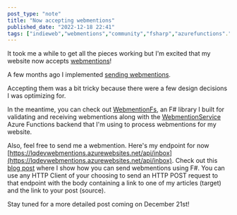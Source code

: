 ```yaml
---
post_type: "note" 
title: "Now accepting webmentions"
published_date: "2022-12-18 22:41"
tags: ["indieweb","webmentions","community","fsharp","azurefunctions"."azure"]
---
```


It took me a while to get all the pieces working but I'm excited that my website now accepts [webmentions](https://www.w3.org/TR/webmention/)!

A few months ago I implemented [sending webmentions](/feed/webmentions-partially-implemented).

Accepting them was a bit tricky because there were a few design decisions I was optimizing for.

In the meantime, you can check out [WebmentionFs](https://github.com/lqdev/WebmentionFs), an F# library I built for validating and receiving webmentions along with the [WebmentionService](https://github.com/lqdev/WebmentionService) Azure Functions backend that I'm using to process webmentions for my website.   

Also, feel free to send me a webmention. Here's my endpoint for now [https://lqdevwebmentions.azurewebsites.net/api/inbox](https://lqdevwebmentions.azurewebsites.net/api/inbox). Check out this [blog post](/posts/sending-webmentions-fsharp-fsadvent/) where I show how you can send webmentions using F#. You can use any HTTP Client of your choosing to send an HTTP POST request to that endpoint with the body containing a link to one of my articles (target) and the link to your post (source). 

Stay tuned for a more detailed post coming on December 21st!